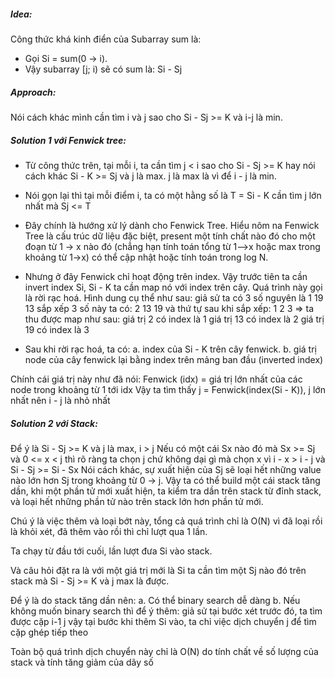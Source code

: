 ##### Idea:
Công thức khá kinh điển của Subarray sum là:
- Gọi Si = sum(0 -> i). 
- Vậy subarray [j; i) sẽ có sum là: Si - Sj

##### Approach:
Nói cách khác mình cần tìm i và j sao cho Si - Sj >= K và i-j là min.

##### Solution 1 với Fenwick tree:
- Từ công thức trên, tại mỗi i, ta cần tìm j < i sao cho Si - Sj >= K 
hay nói cách khác Si - K >= Sj và j là max.
j là max là vì để i - j là min.

- Nói gọn lại thì tại mỗi điểm i, ta có một hằng số là T = Si - K
cần tìm j lớn nhất mà Sj <= T

- Đây chính là hướng xử lý dành cho Fenwick Tree. 
Hiểu nôm na Fenwick Tree là cấu trúc dữ liệu đặc biệt, 
present một tính chất nào đó cho một đoạn từ
1 -> x nào đó (chẳng hạn tính toán tổng từ 1-->x hoặc max trong khoảng từ 1->x)
có thể cập nhật hoặc tính toán trong log N.

- Nhưng ở đây Fenwick chỉ hoạt động trên index. Vậy trước tiên ta cần invert index
Si, Si - K ta cần map nó với index trên cây.
Quá trình này gọi là rời rạc hoá. Hình dung cụ thể như sau:
giả sử ta có 3 số nguyên là 1 19 13
sắp xếp 3 số này ta có: 2 13 19
và thứ tự sau khi sắp xếp: 1 2 3
=> ta thu được map như sau:
giá trị 2 có index là 1
giá trị 13 có index là 2
giá trị 19 có index là 3

- Sau khi rời rạc hoá, ta có: 
a. index của Si - K trên cây fenwick.
b. giá trị node của cây fenwick lại bằng index trên mảng ban đầu (inverted index)

Chính cái giá trị này như đã nói:
Fenwick (idx) 
= giá trị lớn nhất của các node trong khoảng từ 1 tới idx
Vậy ta tìm thấy j = Fenwick(index(Si - K)), j lớn nhất nên i - j là nhỏ nhất

##### Solution 2 với Stack:
Để ý là Si - Sj >= K và j là max, i > j
Nếu có một cái Sx nào đó mà Sx >= Sj và 0 <= x < j thì rõ ràng ta chọn j
chứ không dại gì mà chọn x vì i - x > i - j và Si - Sj >= Si - Sx
Nói cách khác, sự xuất hiện của Sj sẽ loại hết những value nào lớn
hơn Sj trong khoảng từ 0 -> j.
Vậy ta có thể build một cái stack tăng dần, khi một phần
tử mới xuất hiện, ta kiểm tra dần trên stack từ đỉnh stack, và loại hết những phần 
tử nào trên stack lớn hơn phần tử mới.

Chú ý là việc thêm và loại bớt này, tổng cả quá trình chỉ là O(N)
vì đã loại rồi là khỏi xét, đã thêm vào rồi thì chỉ lượt qua 1 lần.

Ta chạy từ đầu tới cuối, lần lượt đưa Si vào stack.

Và câu hỏi đặt ra là với một giá trị mới là Si ta cần tìm một Sj nào đó
trên stack mà Si - Sj >= K và j max là được.

Để ý là do stack tăng dần nên:
a. Có thể binary search dễ dàng
b. Nếu không muốn binary search thì để ý thêm:
giả sử tại bước xét trước đó, ta tìm được cặp i-1 j
vậy tại bước khi thêm Si vào, ta chỉ việc dịch chuyển j để tìm cặp ghép tiếp theo

Toàn bộ quá trình dịch chuyển này chỉ là O(N) do tính chất về số lượng của stack
và tính tăng giảm của dãy số